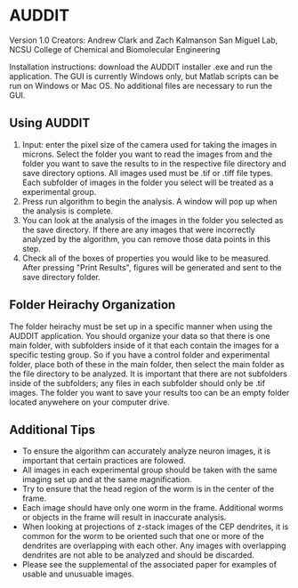 # AUDDIT

Version 1.0 
Creators: Andrew Clark and Zach Kalmanson
San Miguel Lab, NCSU College of Chemical and Biomolecular Engineering 

Installation instructions: download the AUDDIT installer .exe and run the application. The GUI is currently Windows only, but Matlab scripts can be run on Windows or Mac OS. No additional files are necessary to run the GUI. 

Using AUDDIT 
---------------
1. Input: enter the pixel size of the camera used for taking the images in microns. Select the folder you want to read the images from and the folder you want to save the results to in the respective file directory and save directory options. All images used must be .tif or .tiff file types. Each subfolder of images in the folder you select will be treated as a experimental group. 
2. Press run algorithm to begin the analysis. A window will pop up when the analysis is complete. 
3. You can look at the analysis of the images in the folder you selected as the save directory. If there are any images that were incorrectly analyzed by the algorithm, you can remove those data points in this step. 
4. Check all of the boxes of properties you would like to be measured. After pressing "Print Results", figures will be generated and sent to the save directory folder. 

Folder Heirachy Organization 
---------------
The folder heirachy must be set up in a specific manner when using the AUDDIT application. You should organize your data so that there is one main folder, with subfolders inside of it that each contain the images for a specific testing group. So if you have a control folder and experimental folder, place both of these in the main folder, then select the main folder as the file directory to be analyzed. It is important that there are not subfolders inside of the subfolders; any files in each subfolder should only be .tif images. The folder you want to save your results too can be an empty folder located anywehere on your computer drive. 

Additional Tips
---------------
- To ensure the algorithm can accurately analyze neuron images, it is important that certain practices are folowed. 
- All images in each experimental group should be taken with the same imaging set up and at the same magnification. 
- Try to ensure that the head region of the worm is in the center of the frame. 
- Each image should have only one worm in the frame. Additional worms or objects in the frame will result in inaccurate analysis. 
- When looking at projections of z-stack images of the CEP dendrites, it is common for the worm to be oriented such that one or more of the dendrites are overlapping with each other. Any images with overlapping dendrites are not able to be analyzed and should be discarded. 
- Please see the supplemental of the associated paper for examples of usable and unusuable images. 
